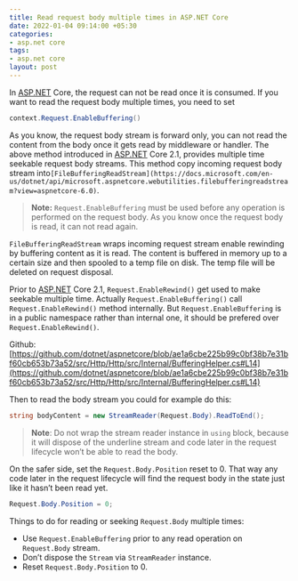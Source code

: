 ```yaml
---
title: Read request body multiple times in ASP.NET Core
date: 2022-01-04 09:14:00 +05:30
categories:
- asp.net core
tags:
- asp.net core
layout: post
---
```


In [ASP.NET](http://asp.net/) Core, the request can not be read once it is consumed. If you want to read the request body multiple times, you need to set

```csharp
context.Request.EnableBuffering()
```

As you know, the request body stream is forward only, you can not read the content from the body once it gets read by middleware or handler. The above method introduced in [ASP.NET](http://asp.net/) Core 2.1, provides multiple time seekable request body streams. This method copy incoming request body stream into`[FileBufferingReadStream](https://docs.microsoft.com/en-us/dotnet/api/microsoft.aspnetcore.webutilities.filebufferingreadstream?view=aspnetcore-6.0)`. 

> **Note:** `Request.EnableBuffering` must be used before any operation is performed on the request body. As you know once the request body is read, it can not read again.
> 

`FileBufferingReadStream` wraps incoming request stream enable rewinding by buffering content as it is read. The content is buffered in memory up to a certain size and then spooled to a temp file on disk. The temp file will be deleted on request disposal.

Prior to [ASP.NET](http://ASP.NET) Core 2.1, `Request.EnableRewind()` get used to make seekable multiple time. Actually `Request.EnableBuffering()` call `Request.EnableRewind()` method internally. But `Request.EnableBuffering` is in a public namespace rather than internal one, it should be prefered over `Request.EnableRewind()`.

Github:[https://github.com/dotnet/aspnetcore/blob/ae1a6cbe225b99c0bf38b7e31bf60cb653b73a52/src/Http/Http/src/Internal/BufferingHelper.cs#L14](https://github.com/dotnet/aspnetcore/blob/ae1a6cbe225b99c0bf38b7e31bf60cb653b73a52/src/Http/Http/src/Internal/BufferingHelper.cs#L14)

Then to read the body stream you could for example do this:

```csharp
string bodyContent = new StreamReader(Request.Body).ReadToEnd();
```

> **Note**: Do not wrap the stream reader instance in `using` block, because it will dispose of the underline stream and code later in the request lifecycle won’t be able to read the body.
> 

On the safer side, set the `Request.Body.Position` reset to 0. That way any code later in the request lifecycle will find the request body in the state just like it hasn’t been read yet.

```csharp
Request.Body.Position = 0;
```

Things to do for reading or seeking `Request.Body` multiple times:

- Use `Request.EnableBuffering` prior to any read operation on `Request.Body` stream.
- Don’t dispose the `Stream` via `StreamReader` instance.
- Reset `Request.Body.Position` to 0.